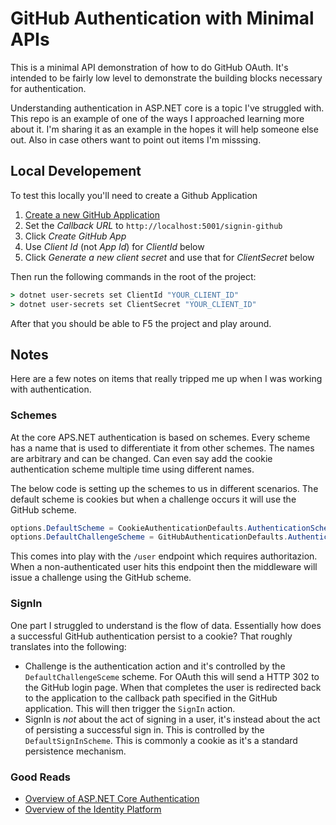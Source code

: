 # GitHub Authentication with Minimal APIs

This is a minimal API demonstration of how to do GitHub OAuth. It's intended to be fairly low level to demonstrate the building blocks necessary for authentication.

Understanding authentication in ASP.NET core is a topic I've struggled with. This repo is an example of one of the ways I approached learning more about it. I'm sharing it as an example in the hopes it will help someone else out. Also in case others want to point out items I'm misssing.

## Local Developement

To test this locally you'll need to create a Github Application 

1. [Create a new GitHub Application](https://github.com/settings/apps/new)
2. Set the _Callback URL_ to `http://localhost:5001/signin-github`
3. Click _Create GitHub App_
4. Use _Client Id_ (not _App Id_) for _ClientId_ below
5. Click _Generate a new client secret_ and use that for _ClientSecret_ below

Then run the following commands in the root of the project:

```cmd
> dotnet user-secrets set ClientId "YOUR_CLIENT_ID"
> dotnet user-secrets set ClientSecret "YOUR_CLIENT_ID"
```

After that you should be able to F5 the project and play around.

## Notes

Here are a few notes on items that really tripped me up when I was working with authentication.

### Schemes

At the core APS.NET authentication is based on schemes. Every scheme has a name that is used to differentiate it from other schemes. The names are arbitrary and can be changed. Can even say add the cookie authentication scheme multiple time using different names.

The below code is setting up the schemes to us in different scenarios. The default scheme is cookies but when a challenge occurs it will use the GitHub scheme.

```csharp
options.DefaultScheme = CookieAuthenticationDefaults.AuthenticationScheme;
options.DefaultChallengeScheme = GitHubAuthenticationDefaults.AuthenticationScheme;
```

This comes into play with the `/user` endpoint which requires authoritazion. When a non-authenticated user hits this endpoint then the middleware will issue a challenge using the GitHub scheme.

### SignIn

One part I struggled to understand is the flow of data. Essentially how does a successful GitHub authentication persist to a cookie? That roughly translates into the following: 

- Challenge is the authentication action and it's controlled by the `DefaultChallengeSceme` scheme. For OAuth this will send a HTTP 302 to the GitHub login page. When that completes the user is redirected back to the application to the callback path specified in the GitHub application. This will then trigger the `SignIn` action.
- SignIn is _not_ about the act of signing in a user, it's instead about the act of persisting a successful sign in. This is controlled by the `DefaultSignInScheme`. This is commonly a cookie as it's a standard persistence mechanism.

### Good Reads

- [Overview of ASP.NET Core Authentication](https://learn.microsoft.com/en-us/aspnet/core/security/authentication)
- [Overview of the Identity Platform](https://learn.microsoft.com/en-us/entra/fundamentals/identity-fundamental-concepts) 